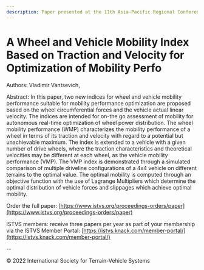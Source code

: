 ```yaml
---
description: Paper presented at the 11th Asia-Pacific Regional Conference of the ISTVS
---
```


# A Wheel and Vehicle Mobility Index Based on Traction and Velocity for Optimization of Mobility Perfo

Authors: Vladimir Vantsevich,&#x20;

Abstract: In this paper, two new indices for wheel and vehicle mobility performance suitable for mobility performance optimization are proposed based on the wheel circumferential forces and the vehicle actual linear velocity. The indices are intended for on-the go assessment of mobility for autonomous real-time optimization of wheel power distribution. The wheel mobility performance (WMP) characterizes the mobility performance of a wheel in terms of its traction and velocity with regard to a potential but unachievable maximum. The index is extended to a vehicle with a given number of drive wheels, where the traction characteristics and theoretical velocities may be different at each wheel, as the vehicle mobility performance (VMP). The VMP index is demonstrated through a simulated comparison of multiple driveline configurations of a 4x4 vehicle on different terrains to the optimal value. The optimal mobility is computed through an objective function with the use of Lagrange Multipliers which determine the optimal distribution of vehicle forces and slippages which achieve optimal mobility.

Order the full paper: [https://www.istvs.org/proceedings-orders/paper](https://www.istvs.org/proceedings-orders/paper)

ISTVS members: receive three papers per year as part of your membership via the ISTVS Member Portal: [https://istvs.knack.com/member-portal/](https://istvs.knack.com/member-portal/)

\--

© 2022 International Society for Terrain-Vehicle Systems
